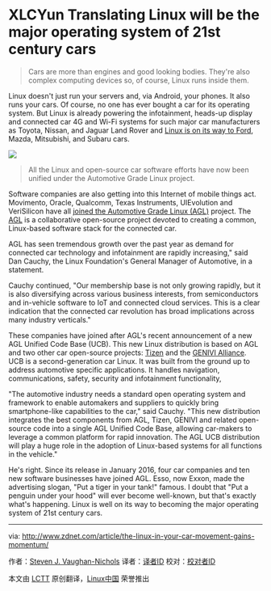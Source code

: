 XLCYun Translating
Linux will be the major operating system of 21st century cars
===============================================================

>Cars are more than engines and good looking bodies. They're also complex computing devices so, of course, Linux runs inside them.

Linux doesn't just run your servers and, via Android, your phones. It also runs your cars. Of course, no one has ever bought a car for its operating system. But Linux is already powering the infotainment, heads-up display and connected car 4G and Wi-Fi systems for such major car manufacturers as Toyota, Nissan, and Jaguar Land Rover and [Linux is on its way to Ford][1], Mazda, Mitsubishi, and Subaru cars.

![](http://zdnet4.cbsistatic.com/hub/i/2016/05/10/743f0c14-6458-4d1e-8723-d2d94d0d0e69/c297b7d52e27e97d8721d4cb46bb371b/agl-logo.jpg)
>All the Linux and open-source car software efforts have now been unified under the Automotive Grade Linux project.

Software companies are also getting into this Internet of mobile things act. Movimento, Oracle, Qualcomm, Texas Instruments, UIEvolution and VeriSilicon have all [joined the Automotive Grade Linux (AGL)][2] project. The [AGL][3] is a collaborative open-source project devoted to creating a common, Linux-based software stack for the connected car.

AGL has seen tremendous growth over the past year as demand for connected car technology and infotainment are rapidly increasing," said Dan Cauchy, the Linux Foundation's General Manager of Automotive, in a statement.

Cauchy continued, "Our membership base is not only growing rapidly, but it is also diversifying across various business interests, from semiconductors and in-vehicle software to IoT and connected cloud services. This is a clear indication that the connected car revolution has broad implications across many industry verticals."

These companies have joined after AGL's recent announcement of a new AGL Unified Code Base (UCB). This new Linux distribution is based on AGL and two other car open-source projects: [Tizen][4] and the [GENIVI Alliance][5]. UCB is a second-generation car Linux. It was built from the ground up to address automotive specific applications. It handles navigation, communications, safety, security and infotainment functionality,

"The automotive industry needs a standard open operating system and framework to enable automakers and suppliers to quickly bring smartphone-like capabilities to the car," said Cauchy. "This new distribution integrates the best components from AGL, Tizen, GENIVI and related open-source code into a single AGL Unified Code Base, allowing car-makers to leverage a common platform for rapid innovation. The AGL UCB distribution will play a huge role in the adoption of Linux-based systems for all functions in the vehicle."

He's right. Since its release in January 2016, four car companies and ten new software businesses have joined AGL. Esso, now Exxon, made the advertising slogan, "Put a tiger in your tank!" famous. I doubt that "Put a penguin under your hood" will ever become well-known, but that's exactly what's happening. Linux is well on its way to becoming the major operating system of 21st century cars.

------------------------------------------------------------------------------

via: http://www.zdnet.com/article/the-linux-in-your-car-movement-gains-momentum/

作者：[Steven J. Vaughan-Nichols][a]
译者：[译者ID](https://github.com/译者ID)
校对：[校对者ID](https://github.com/校对者ID)

本文由 [LCTT](https://github.com/LCTT/TranslateProject) 原创翻译，[Linux中国](https://linux.cn/) 荣誉推出

[a]:http://www.zdnet.com/meet-the-team/us/steven-j-vaughan-nichols/
[1]: https://www.automotivelinux.org/news/announcement/2016/01/ford-mazda-mitsubishi-motors-and-subaru-join-linux-foundation-and
[2]: https://www.automotivelinux.org/news/announcement/2016/05/oracle-qualcomm-innovation-center-texas-instruments-and-others-support
[3]: https://www.automotivelinux.org/
[4]: https://www.tizen.org/
[5]: http://www.genivi.org/
